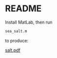 # README

Install MatLab, then run

```bash
sea_salt.m
```

to produce:

[salt.pdf](figures/salt.pdf)

